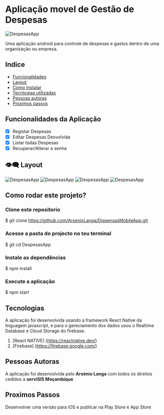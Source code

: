 # Aplicação movel de Gestão de Despesas

![DespesasApp](./assets/icon.png)

Uma aplicação android para controle de despesas e gastos dentro de uma organização ou empresa.

## Indice

- <a href="#-funcionalidades">Funcionalidades</a>
- <a href="#-layput">Layout</a>
- <a href="#-instalar">Como Instalar<a>
- <a href="#-tecnologias">Tecnlogias utilizadas</a>
- <a href="#-autores">Pessoas autoras</a>
- <a href="#-futuro">Proximos passos</a>

## Funcionalidades da Aplicação
- [x] Registar Despesas
- [x] Editar Despesas Desvolvida
- [x] Listar todas Despesas
- [x] Recuperar/Alterar a senha

## 👁‍🗨 Layout

![DespesasApp](./assets/layout1.jpg)
![DespesasApp](./assets/layout2.jpg)
![DespesasApp](./assets/layout3.jpg)
![DespesasApp](./assets/layout4.jpg)

## Como rodar este projeto?

### Clone este repositorio
$ git clone https://github.com/ArsenioLanga/DispensasMobileApp.git

### Acesse a pasta do projecto no teu terminal
$ git cd DespesasApp

### Instale as dependências
$ npm install

### Execute a aplicação
$ npm start
    
##  Tecnologias
A aplicação foi desenvolvida usando a framework  React Native da linguagem javascript, e para o gereciamento dos dados usou o Realtime Database e Cloud Storage do firebase.
1. [React NATIVE] (https://reactnative.dev/)
2. [Firebase] (https://firebase.google.com/)


## Pessoas Autoras
A aplicação foi desenvolvida pelo <strong>Arsénio Langa</strong> com todos os direitos cedidos a <strong>serviSIS Moçambique</strong> 

## Proximos Passos
Desenvolver uma versão para IOS e publicar na Play Store e App Store 